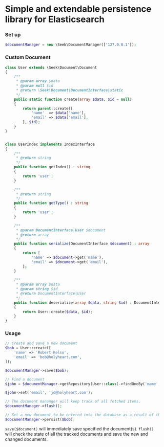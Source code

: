 # Simple and extendable persistence library for Elasticsearch

### Set up

```php
$documentManager = new \Seek\DocumentManager(['127.0.0.1']);
```

### Custom Document

```php
class User extends \Seek\Document\Document
{
    /**
     * @param array $data
     * @param null $id
     * @return \Seek\Document\DocumentInterface|static
     */
    public static function create(array $data, $id = null)
    {
        return parent::create([
            'name'  => $data['name'],
            'email' => $data['email'],
        ], $id);
    }
}


class UserIndex implements IndexInterface
{
    /**
     * @return string
     */
    public function getIndex() : string
    {
        return 'user';
    }

    /**
     * @return string
     */
    public function getType() : string
    {
        return 'user';
    }

    /**
     * @param DocumentInterface|User $document
     * @return array
     */
    public function serialize(DocumentInterface $document) : array
    {
        return [
            'name' => $document->get('name'),
            'email' => $document->get('email'),
        ];
    }

    /**
     * @param array $data
     * @param string $id
     * @return DocumentInterface|User
     */
    public function deserialize(array $data, string $id) : DocumentInterface
    {
        return User::create($data, $id);
    }
}
```

### Usage

```php
// Create and save a new document
$bob = User::create([
    'name' => 'Robert Kelso',
    'email' => 'bob@holyheart.com',
]);

$documentManager->save($bob);

// Find a document
$john = $documentManager->getRepository(User::class)->findOneBy('name', 'John Dorian');

$john->set('email', 'jd@holyheart.com');

// The document mananger will keep track of all fetched items.
$documentManager->flush();

// Set a new document to be entered into the database as a result of the flush operation.
$documentManager->persist($bob);
```

`save($document)` will immediately save specified the document(s).
`flush()` will check the state of all the tracked documents and save the new and changed documents.

    

